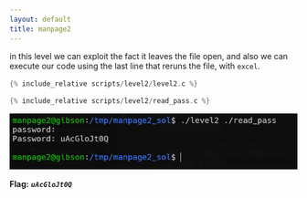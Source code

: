 ```yaml
---
layout: default
title: manpage2
---
```




in this level we can exploit the fact it leaves the file open, and also we can execute our code using the last line that reruns the file, with `excel`.
```c
{% include_relative scripts/level2/level2.c %}
```
```c
{% include_relative scripts/level2/read_pass.c %}
```


![image](./images/level2.png)

**Flag:** ***`uAcGloJt0Q`*** 
